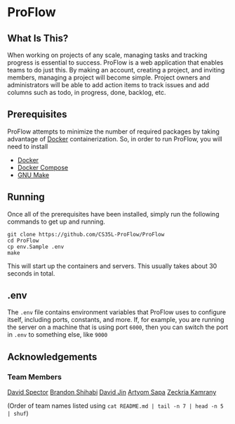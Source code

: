# ProFlow

## What Is This?

When working on projects of any scale, managing tasks and tracking progress is essential to success. ProFlow is a web application that enables teams to do just this. By making an account, creating a project, and inviting members, managing a project will become simple. Project owners and administrators will be able to add action items to track issues and add columns such as todo, in progress, done, backlog, etc. 

## Prerequisites

ProFlow attempts to minimize the number of required packages by taking advantage of [Docker](https://docs.docker.com/get-docker/) containerization. So, in order to run ProFlow, you will need to install

- [Docker](https://docs.docker.com/get-docker/)
- [Docker Compose](https://docs.docker.com/compose/install/linux/)
- [GNU Make](https://www.gnu.org/software/make/)

## Running

Once all of the prerequisites have been installed, simply run the following commands to get up and running.

```
git clone https://github.com/CS35L-ProFlow/ProFlow
cd ProFlow
cp env.Sample .env
make
```

This will start up the containers and servers. This usually takes about 30 seconds in total. 

## .env

The `.env` file contains environment variables that ProFlow uses to configure itself, including ports, constants, and more. If, for example, you are running the server on a machine that is using port `6000`, then you can switch the port in `.env` to something else, like `9000`

## Acknowledgements

### Team Members

[David Spector](https://github.com/davidspector67)
[Brandon Shihabi](https://github.com/Bricktheworld)
[David Jin](https://github.com/davidjin9294)
[Artyom Sapa](https://github.com/artySapa)
[Zeckria Kamrany](https://github.com/zeckria)

(Order of team names listed using `cat README.md | tail -n 7 | head -n 5 | shuf`)